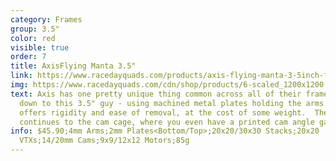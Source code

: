 ```yaml
---
category: Frames
group: 3.5"
color: red
visible: true
order: 7
title: AxisFlying Manta 3.5"
link: https://www.racedayquads.com/products/axis-flying-manta-3-5inch-fpv-freestyle-squashed-x-frame-freestyle-frame-kit?keyword=manta
img: https://www.racedayquads.com/cdn/shop/products/6-scaled_1200x1200.jpg?v=1667596489
text: Axis has one pretty unique thing common across all of their frames from 7"
  down to this 3.5" guy - using machined metal plates holding the arms. This
  offers rigidity and ease of removal, at the cost of some weight.  The metal
  continues to the cam cage, where you even have a printed cam angle gauge
info: $45.90;4mm Arms;2mm Plates<Bottom/Top>;20x20/30x30 Stacks;20x20
  VTXs;14/20mm Cams;9x9/12x12 Motors;85g
---
```

